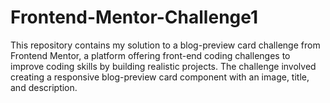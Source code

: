 # Frontend-Mentor-Challenge1
This repository contains my solution to a blog-preview card challenge from Frontend Mentor, a platform offering front-end coding challenges to improve coding skills by building realistic projects. The challenge involved creating a responsive blog-preview card component with an image, title, and description.
